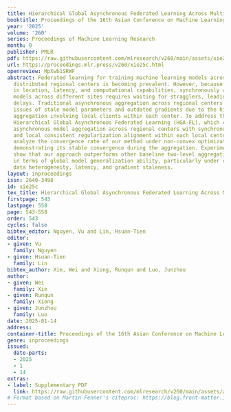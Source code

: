 ```yaml
---
title: Hierarchical Global Asynchronous Federated Learning Across Multi-Center
booktitle: Proceedings of the 16th Asian Conference on Machine Learning
year: '2025'
volume: '260'
series: Proceedings of Machine Learning Research
month: 0
publisher: PMLR
pdf: https://raw.githubusercontent.com/mlresearch/v260/main/assets/xie25c/xie25c.pdf
url: https://proceedings.mlr.press/v260/xie25c.html
openreview: MpXwb1SRWF
abstract: Federated learning for training machine learning models across geographically
  distributed regional centers is becoming prevalent. However, because of disparities
  in location, latency, and computational capabilities, synchronously aggregating
  models across different sites requires waiting for stragglers, leading to significant
  delays. Traditional asynchronous aggregation across regional centers still faces
  issues of stale model parameters and outdated gradients due to the hierarchical
  aggregation involving local clients within each center. To address this, we propose
  Hierarchical Global Asynchronous Federated Learning (HGA-FL), which combines global
  asynchronous model aggregation across regional centers with synchronous aggregation
  and local consistent regularization alignment within each local center. We theoretically
  analyze the convergence rate of our method under non-convex optimization settings,
  demonstrating its stable convergence during the aggregation. Experimental evaluations
  show that our approach outperforms other baseline two-level aggregation methods
  in terms of global model generalization ability, particularly under conditions of
  data heterogeneity, latency, and gradient staleness.
layout: inproceedings
issn: 2640-3498
id: xie25c
tex_title: Hierarchical Global Asynchronous Federated Learning Across Multi-Center
firstpage: 543
lastpage: 558
page: 543-558
order: 543
cycles: false
bibtex_editor: Nguyen, Vu and Lin, Hsuan-Tien
editor:
- given: Vu
  family: Nguyen
- given: Hsuan-Tien
  family: Lin
bibtex_author: Xie, Wei and Xiong, Runqun and Luo, Junzhou
author:
- given: Wei
  family: Xie
- given: Runqun
  family: Xiong
- given: Junzhou
  family: Luo
date: 2025-01-14
address:
container-title: Proceedings of the 16th Asian Conference on Machine Learning
genre: inproceedings
issued:
  date-parts:
  - 2025
  - 1
  - 14
extras:
- label: Supplementary PDF
  link: https://raw.githubusercontent.com/mlresearch/v260/main/assets/assets/xie25c/xie25c-supp.pdf
# Format based on Martin Fenner's citeproc: https://blog.front-matter.io/posts/citeproc-yaml-for-bibliographies/
---
```

